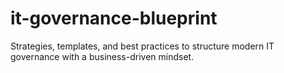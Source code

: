 # it-governance-blueprint
Strategies, templates, and best practices to structure modern IT governance with a business-driven mindset.
